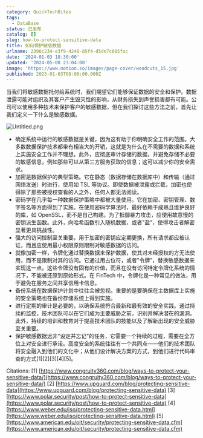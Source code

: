 ```yaml
---
category: QuickTechBites
tags:
  - DataBase
status: 已发布
catalog: []
slug: how-to-protect-sensitive-data
title: 如何保护敏感数据
urlname: 2396c234-e3f9-4248-85f4-d5de7c665fac
date: '2024-01-03 18:30:00'
updated: '2024-05-08 23:04:00'
image: 'https://www.notion.so/images/page-cover/woodcuts_15.jpg'
published: 2023-01-03T08:00:00.000Z
---
```


当我们将敏感数据托付给系统时，我们期望它们能够保证数据的安全和保护。数据泄露可能对组织及其客户产生毁灭性的影响，从财务损失到声誉损害都有可能。公司可以使用多种技术来保护客户的敏感数据，但在我们探讨这些方法之前，首先让我们定义一下什么是敏感数据。


![Untitled.png](https://prod-files-secure.s3.us-west-2.amazonaws.com/5d24fe63-e567-4804-86f9-9fdc62e13082/aa7e6578-50d6-4f37-a4e4-28071bd0fba3/Untitled.png?X-Amz-Algorithm=AWS4-HMAC-SHA256&X-Amz-Content-Sha256=UNSIGNED-PAYLOAD&X-Amz-Credential=ASIAZI2LB466QYVYVE6O%2F20250206%2Fus-west-2%2Fs3%2Faws4_request&X-Amz-Date=20250206T213242Z&X-Amz-Expires=3600&X-Amz-Security-Token=IQoJb3JpZ2luX2VjEE0aCXVzLXdlc3QtMiJIMEYCIQC32YGlZwy3jt%2FFN2mleKY1DvmgpblBnv08uPvkl3%2B87gIhAOgHNjXvH6pscU7j5CEPPSk4IfFEKzrZFpBif3GseE26Kv8DCGYQABoMNjM3NDIzMTgzODA1Igz9Tg8r4mBUyuRRqxIq3AP0s2NYfyuWoKCg8SnHOFqMMRqOPa988kt5R1xIyYzV4RByPzFwJXWRV6gGZ5rIYfxu3rX5GoxZlX%2Bvv20IMcEG%2B6dVrqZH9NxLwtTk2I2Htdv2u86vR3VWjt0%2FDrw5ScBQuGTxz18tsKL%2F32RuQo9RZ2Bj6Op8m9JCXOP%2BgknaVkli9TLeA67QllxTNAIvMHWtE8veL7QH8IRQxJgHb3obyh64pQaF13hSQJN8m9tVogtztgjdxklBKWRsL40ahfYBtWZ6%2FWdW3kvA%2BtcIjYvXFHuZ4BOBMYAYGMajRSge5X9%2B9AcCJH4T16AuD7FQpKtHaGtE4u9XxJ3tLwUAKQUYLMPYf6PqAGaSjTVjcbU9aBRHBadMtmsC08kp59%2B3E8y5D%2BNegknqBBArXliQl%2FEQAboX54XnXQNuAldmdoCtwI4yMV%2B7TxtXGzFbVemVgB3%2Bh5nbFlfwfE9qbWhFK5bPqLZVJGpzdvVJId8YOQtEl70ijJhWzMDwB%2FHk2%2FRQGNcyPFSEdH0CGnuSKxYV3TOyg%2FM8DiLPrdtnRiJj7jip0vSXBXVmLalFSIUhTGI%2B8yEMxgV9XiS6qXTImz6zGBgyEb%2FrdtzPmSLpo8SHOLgHSb%2BX%2Bl3jPRkyzGKF%2BjDFuJS9BjqkAWG2Y%2BK42TS%2FVsmKoJfvFxjHXuFIOS9HXYvtclgDiF5k7GXtivbdXXeG3V4oYulnlSCR7xS8%2B8Wp%2B7qH%2FQwcjpj5siNPhr9tpeHeGPnEMg3tn89ASab0bigJj2We3yseGbelt%2B5LsWKAYTaHgCVRPQt73049GBA4xpO%2BTq5GUSXUY5fxoCDl2mls%2F4OoCGAhHrzAuZ9AiRdT%2FsEhq2woDS2qYAPR&X-Amz-Signature=28c62f7dfa23a793c93ae4488978ad828a7063beadd24ab94b6eae938d48178f&X-Amz-SignedHeaders=host&x-id=GetObject)

- 确定系统中运行的敏感数据是关键，因为这有助于你明确安全工作的范围。大多数数据保护技术都带有相当大的开销，这就是为什么在不需要的数据和系统上实施安全工作并不理想。此外，应彻底审计存储的数据，并避免存储不必要的敏感信息，例如那些可以从第三方服务获取的信息；这可以减少你的安全需求。
- 加密是数据保护的典型策略。它在静态（数据存储在数据库中）和传输（通过网络发送）时进行，使用如 TSL 等协议。即使数据被泄露或拦截，加密也使得除了那些被授权查看的人之外，任何人都无法阅读。
- 密码学在几乎每一种数据保护策略中都被大量使用。它在加密、密钥管理、数字签名等方面得到了实施。在使用密码学算法时，最好依赖于成熟且维护良好的库，如 OpenSSL，而不是自己构建。为了抵御暴力攻击，应使用故意慢的密钥派生函数。此外，向哈希函数引入随机数据，或者"盐"，使得攻击者解密显著更具挑战性。
- 强大的访问控制至关重要。用于加密的密钥应定期更换，所有请求都应被认证，而且应使用最小权限原则限制对敏感数据的访问。
- 就像加密一样，令牌化通过替换数据来保护数据，使其对未经授权的方无法使用，而不是限制对其的访问。它通过用占位符，或者"令牌"，替换敏感数据来实现这一点。这些令牌没有固有的价值，而且在没有访问特定令牌化系统的情况下，不能被还原到原始形式。在 FinTech 中，令牌化是一种常见的做法，用于避免在服务之间共享信用卡信息。
- 备份系统在数据保护计划中往往会被忽视。重要的是要确保在主数据库上实施的安全策略也在备份存储系统上得到实施。
- 进行定期的审计是必要的，以确保系统符合最新和最有效的安全实践。通过持续的监控，技术团队可以在它们成为主要威胁之前，识别并解决潜在的漏洞。此外，持续的培训和教育对于提高技术团队的技能以及了解新出现的安全威胁至关重要。
- 保护敏感数据远非"设定并忘记"的任务，它需要一个持续的过程，需要在全方位上对安全进行承诺。高度安全的系统往往有一个共同点——他们的技术团队将安全融入到他们的文化中；从他们设计解决方案的方式，到他们进行代码审查的方式[1][2][3][4][5]。

Citations:
[1] [https://www.congruity360.com/blog/ways-to-protect-your-sensitive-data/](https://www.congruity360.com/blog/ways-to-protect-your-sensitive-data/)
[2] [https://www.upguard.com/blog/protecting-sensitive-data](https://www.upguard.com/blog/protecting-sensitive-data)
[3] [https://www.polar.security/post/how-to-protect-sensitive-data](https://www.polar.security/post/how-to-protect-sensitive-data)
[4] [https://www.weber.edu/iso/protecting-sensitive-data.html](https://www.weber.edu/iso/protecting-sensitive-data.html)
[5] [https://www.american.edu/oit/security/protecting-sensitive-data.cfm](https://www.american.edu/oit/security/protecting-sensitive-data.cfm)

